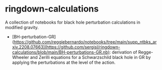 # ringdown-calculations
A collection of notebooks for black hole perturbation calculations in modified gravity.

- [BH-perturbation-GR](https://github.com/reggiebernardo/notebooks/tree/main/supp_ntbks_arxiv.2208.07663](https://github.com/sergisl/ringdown-calculations/blob/main/BH-perturbations-GR.nb): derivation of Regge-Wheeler and Zerilli equations for a Schwarzschild black hole in GR by applying the perturbations at the level of the action.
